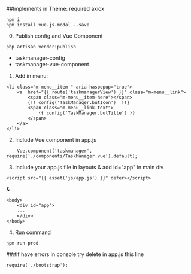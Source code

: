 ##Implements in Theme:
required axiox
````
npm i
npm install vue-js-modal --save
````

0. Publish config and Vue Component
````
php artisan vendor:publish
````
+ taskmanager-config
+ taskmanager-vue-component
    

1. Add in menu:
````
<li class="m-menu__item " aria-haspopup="true">
    <a  href="{{ route('taskmanagerView') }}" class="m-menu__link">
        <span class="m-menu__item-here"></span>
        {!! config('TaskManager.butIcon')  !!}
        <span class="m-menu__link-text">
            {{ config('TaskManager.butTitle') }}
        </span>
    </a>
</li>
````

2. Include Vue component in app.js
````
    Vue.component('taskmanager', require('./components/TaskManager.vue').default);
````

3. Include your app.js file in layouts & add id="app" in main div
````
<script src="{{ asset('js/app.js') }}" defer></script>
````
&
````
<body>
    <div id="app">
    ...
    </div>
</body>
````

4. Run command
````
npm run prod
````

###If have errors in console try delete in app.js this line
````
require('./bootstrap');
````